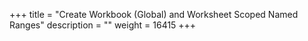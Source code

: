 +++
title = "Create Workbook (Global) and Worksheet Scoped Named Ranges" 
description = "" 
weight = 16415 
+++

